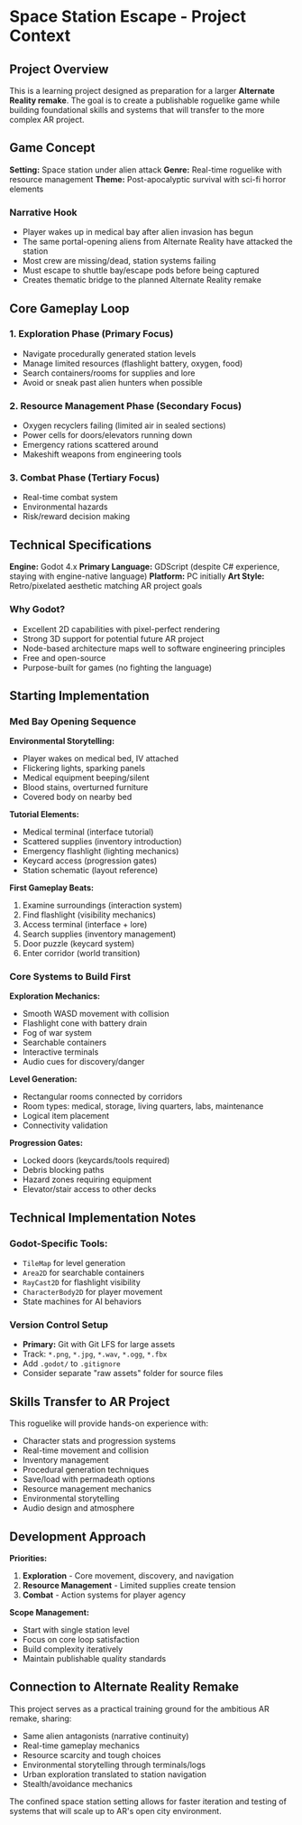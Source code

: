 # Space Station Escape - Project Context

## Project Overview

This is a learning project designed as preparation for a larger **Alternate Reality remake**. The goal is to create a publishable roguelike game while building foundational skills and systems that will transfer to the more complex AR project.

## Game Concept

**Setting:** Space station under alien attack
**Genre:** Real-time roguelike with resource management
**Theme:** Post-apocalyptic survival with sci-fi horror elements

### Narrative Hook

- Player wakes up in medical bay after alien invasion has begun
- The same portal-opening aliens from Alternate Reality have attacked the station
- Most crew are missing/dead, station systems failing
- Must escape to shuttle bay/escape pods before being captured
- Creates thematic bridge to the planned Alternate Reality remake

## Core Gameplay Loop

### 1. Exploration Phase (Primary Focus)

- Navigate procedurally generated station levels
- Manage limited resources (flashlight battery, oxygen, food)
- Search containers/rooms for supplies and lore
- Avoid or sneak past alien hunters when possible

### 2. Resource Management Phase (Secondary Focus)

- Oxygen recyclers failing (limited air in sealed sections)
- Power cells for doors/elevators running down
- Emergency rations scattered around
- Makeshift weapons from engineering tools

### 3. Combat Phase (Tertiary Focus)

- Real-time combat system
- Environmental hazards
- Risk/reward decision making

## Technical Specifications

**Engine:** Godot 4.x
**Primary Language:** GDScript (despite C# experience, staying with engine-native language)
**Platform:** PC initially
**Art Style:** Retro/pixelated aesthetic matching AR project goals

### Why Godot?

- Excellent 2D capabilities with pixel-perfect rendering
- Strong 3D support for potential future AR project
- Node-based architecture maps well to software engineering principles
- Free and open-source
- Purpose-built for games (no fighting the language)

## Starting Implementation

### Med Bay Opening Sequence

**Environmental Storytelling:**

- Player wakes on medical bed, IV attached
- Flickering lights, sparking panels
- Medical equipment beeping/silent
- Blood stains, overturned furniture
- Covered body on nearby bed

**Tutorial Elements:**

- Medical terminal (interface tutorial)
- Scattered supplies (inventory introduction)
- Emergency flashlight (lighting mechanics)
- Keycard access (progression gates)
- Station schematic (layout reference)

**First Gameplay Beats:**

1. Examine surroundings (interaction system)
2. Find flashlight (visibility mechanics)
3. Access terminal (interface + lore)
4. Search supplies (inventory management)
5. Door puzzle (keycard system)
6. Enter corridor (world transition)

### Core Systems to Build First

**Exploration Mechanics:**

- Smooth WASD movement with collision
- Flashlight cone with battery drain
- Fog of war system
- Searchable containers
- Interactive terminals
- Audio cues for discovery/danger

**Level Generation:**

- Rectangular rooms connected by corridors
- Room types: medical, storage, living quarters, labs, maintenance
- Logical item placement
- Connectivity validation

**Progression Gates:**

- Locked doors (keycards/tools required)
- Debris blocking paths
- Hazard zones requiring equipment
- Elevator/stair access to other decks

## Technical Implementation Notes

### Godot-Specific Tools:

- `TileMap` for level generation
- `Area2D` for searchable containers
- `RayCast2D` for flashlight visibility
- `CharacterBody2D` for player movement
- State machines for AI behaviors

### Version Control Setup

- **Primary:** Git with Git LFS for large assets
- Track: `*.png`, `*.jpg`, `*.wav`, `*.ogg`, `*.fbx`
- Add `.godot/` to `.gitignore`
- Consider separate "raw assets" folder for source files

## Skills Transfer to AR Project

This roguelike will provide hands-on experience with:

- Character stats and progression systems
- Real-time movement and collision
- Inventory management
- Procedural generation techniques
- Save/load with permadeath options
- Resource management mechanics
- Environmental storytelling
- Audio design and atmosphere

## Development Approach

**Priorities:**

1. **Exploration** - Core movement, discovery, and navigation
2. **Resource Management** - Limited supplies create tension
3. **Combat** - Action systems for player agency

**Scope Management:**

- Start with single station level
- Focus on core loop satisfaction
- Build complexity iteratively
- Maintain publishable quality standards

## Connection to Alternate Reality Remake

This project serves as a practical training ground for the ambitious AR remake, sharing:

- Same alien antagonists (narrative continuity)
- Real-time gameplay mechanics
- Resource scarcity and tough choices
- Environmental storytelling through terminals/logs
- Urban exploration translated to station navigation
- Stealth/avoidance mechanics

The confined space station setting allows for faster iteration and testing of systems that will scale up to AR's open city environment.
